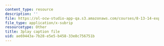 ```yaml
---
content_type: resource
description: ''
file: https://ol-ocw-studio-app-qa.s3.amazonaws.com/courses/8-13-14-experimental-physics-i-ii-junior-lab-fall-2016-spring-2017/ae69443a7b28e5e5b45833e8c756751b_OWoeymcWpPw.srt
file_type: application/x-subrip
resourcetype: Other
title: 3play caption file
uid: ae69443a-7b28-e5e5-b458-33e8c756751b
---
```

